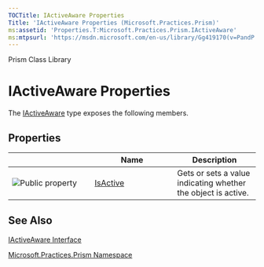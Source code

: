 ```yaml
---
TOCTitle: IActiveAware Properties
Title: 'IActiveAware Properties (Microsoft.Practices.Prism)'
ms:assetid: 'Properties.T:Microsoft.Practices.Prism.IActiveAware'
ms:mtpsurl: 'https://msdn.microsoft.com/en-us/library/Gg419170(v=PandP.50)'
---
```


Prism Class Library

IActiveAware Properties
=======================

The [IActiveAware](https://msdn.microsoft.com/t:microsoft.practices.prism.iactiveaware) type exposes the following members.

Properties
----------

<span id="propertyTableToggle"></span>
<table>
<colgroup>
<col width="33%" />
<col width="33%" />
<col width="33%" />
</colgroup>
<thead>
<tr class="header">
<th> </th>
<th>Name</th>
<th>Description</th>
</tr>
</thead>
<tbody>
<tr class="odd">
<td><img src="https://msdn.microsoft.com/en-us/Gg419170.pubproperty(en-us,PandP.50).gif" title="Public property" /></td>
<td><a href="https://msdn.microsoft.com/p:microsoft.practices.prism.iactiveaware.isactive">IsActive</a></td>
<td><div class="summary">
Gets or sets a value indicating whether the object is active.
</div></td>
</tr>
</tbody>
</table>

See Also
--------

<span id="seeAlsoToggle"></span>
[IActiveAware Interface](https://msdn.microsoft.com/t:microsoft.practices.prism.iactiveaware)

[Microsoft.Practices.Prism Namespace](https://msdn.microsoft.com/n:microsoft.practices.prism)
